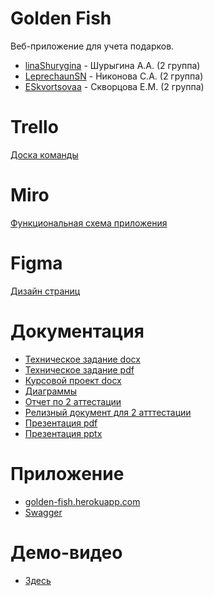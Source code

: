 # Golden Fish
Веб-приложение для учета подарков.

- [linaShurygina](https://github.com/linaShurygina) - Шурыгина А.А. (2 группа)
- [LeprechaunSN](https://github.com/LeprechaunSN) - Никонова С.А. (2 группа)
- [ESkvortsovaa](https://github.com/ESkvortsovaa) - Скворцова Е.М. (2 группа)

# Trello
[Доска команды](https://trello.com/b/4kthYYdc/тп)

# Miro
[Функциональная схема приложения](https://miro.com/app/board/o9J_kvXdLu8=/)

# Figma
[Дизайн страниц](https://www.figma.com/file/g1AeFoHGbRVLlYMr5mR2bm/functional-scheme)

# Документация
- [Техническое задание docx](./Documents/Teхническое%20задание.docx)
- [Техническое задание pdf](./Documents/Teхническое%20задание.pdf)
- [Курсовой проект docx](./Documents/Курсовой%20проект.docx)
- [Диаграммы](./Diagrams)
- [Отчет по 2 аттестации](./Documents/Отчет.pdf)
- [Релизный документ для 2 атттестации](./Documents/Релизный%20документ%20для%202%20аттестации.pdf)
- [Презентация pdf](./Documents/Презентация.pdf)
- [Презентация pptx](./Documents/Презентация.pptx)

# Приложение
- [golden-fish.herokuapp.com](http://golden-fish.herokuapp.com)
- [Swagger](http://golden-fish-api.herokuapp.com/swagger-ui/)

# Демо-видео
- [Здесь](https://drive.google.com/file/d/1zUFPmxQxCpA6f_NT6ws0otJQhuF3wzlg/view)
